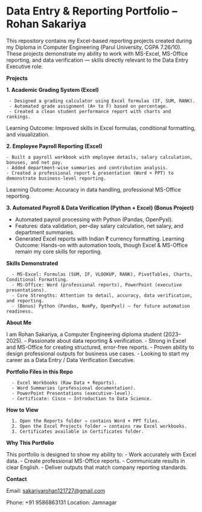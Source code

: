 # Data Entry & Reporting Portfolio – Rohan Sakariya

This repository contains my Excel-based reporting projects created during my Diploma in Computer Engineering (Parul University, CGPA 7.26/10). These projects demonstrate my ability to work with MS-Excel, MS-Office reporting, and data verification — skills directly relevant to the Data Entry Executive role.

**Projects**

**1. Academic Grading System (Excel)**

     - Designed a grading calculator using Excel formulas (IF, SUM, RANK).
     - Automated grade assignment (A+ to F) based on percentage.
     - Created a clean student performance report with charts and rankings.
Learning Outcome: Improved skills in Excel formulas, conditional formatting, and visualization.


**2. Employee Payroll Reporting (Excel)**

    - Built a payroll workbook with employee details, salary calculation, bonuses, and net pay.
    - Added department-wise summaries and contribution analysis.
    - Created a professional report & presentation (Word + PPT) to demonstrate business-level reporting.
Learning Outcome: Accuracy in data handling, professional MS-Office reporting.


**3. Automated Payroll & Data Verification (Python + Excel) (Bonus Project)**

   - Automated payroll processing with Python (Pandas, OpenPyxl).
   - Features: data validation, per-day salary calculation, net salary, and department summaries.
   - Generated Excel reports with Indian ₹ currency formatting.
Learning Outcome: Hands-on with automation tools, though Excel & MS-Office remain my core skills for reporting.


**Skills Demonstrated**

      - MS-Excel: Formulas (SUM, IF, VLOOKUP, RANK), PivotTables, Charts, Conditional Formatting.
      - MS-Office: Word (professional reports), PowerPoint (executive presentations).
      - Core Strengths: Attention to detail, accuracy, data verification, and reporting.
      - (Bonus) Python (Pandas, NumPy, OpenPyxl) – for future automation readiness.

**About Me**

I am Rohan Sakariya, a Computer Engineering diploma student (2023–2025).
      - Passionate about data reporting & verification.
      - Strong in Excel and MS-Office for creating structured, error-free reports.
      - Proven ability to design professional outputs for business use cases.
      - Looking to start my career as a Data Entry / Data Verification Executive.

**Portfolio Files in this Repo**

      - Excel Workbooks (Raw Data + Reports).
      - Word Summaries (professional documentation).
      - PowerPoint Presentations (executive-level).
      - Certificate: Cisco – Introduction to Data Science.

**How to View**

      1. Open the Reports folder → contains Word + PPT files.
      2. Open the Excel Projects folder → contains raw Excel workbooks.
      3. Certificates available in Certificates folder.

**Why This Portfolio**

This portfolio is designed to show my ability to:
    - Work accurately with Excel data.
    - Create professional MS-Office reports.
    - Communicate results in clear English.
    - Deliver outputs that match company reporting standards.

**Contact**

 Email: sakariyarohan121727@gmail.com

 Phone: +91 9586863131
Location: Jamnagar
